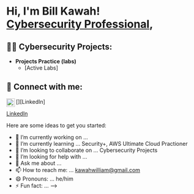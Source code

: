 <h1>Hi, I'm Bill Kawah! <br/><a href="https://github.com/Bigbill-Cyber>Programmer</a>, <a href="https://www.linkedin.com/in/Bigbill-Cyber/">Cybersecurity Professional</a>, </h1>

<h2>👨‍💻 Cybersecurity Projects:</h2>

- <b> Projects Practice (labs)</b>
  - [Active Labs]




<h2> 🤳 Connect with me:</h2>


[<img align="left" alt="JoshMadakor | LinkedIn" width="22px" src="https://cdn.jsdelivr.net/npm/simple-icons@v3/icons/linkedin.svg" />][LinkedIn]



[LinkedIn](https://www.linkedin.com/in/william-kawah-aa77711a2/)

Here are some ideas to get you started:

- 🔭 I’m currently working on ...
- 🌱 I’m currently learning ... Security+, AWS Ultimate Cloud Practioner
- 👯 I’m looking to collaborate on ... Cybersecurity Projects
- 🤔 I’m looking for help with ...
- 💬 Ask me about ...
- 📫 How to reach me: ... kawahwilliam@gmail.com
- 😄 Pronouns: ... he/him
- ⚡ Fun fact: ...
-->
